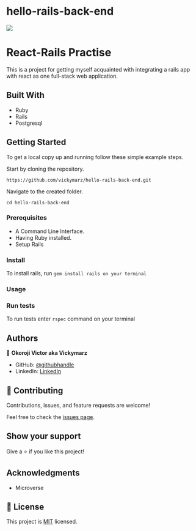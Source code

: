 # hello-rails-back-end

![](https://img.shields.io/badge/Microverse-blueviolet)

# React-Rails Practise 

This is a project for getting myself acquainted with integrating a rails app with react as one full-stack web application.

## Built With

- Ruby
- Rails
- Postgresql

## Getting Started


To get a local copy up and running follow these simple example steps.

Start by cloning the repository.

`https://github.com/vickymarz/hello-rails-back-end.git`

Navigate to the created folder.

`cd hello-rails-back-end`

### Prerequisites

- A Command Line Interface.
- Having Ruby installed.
- Setup Rails

### Install

To install rails, run `gem install rails on your terminal`

### Usage

### Run tests

To run tests enter `rspec` command on your terminal

## Authors

👤 **Okoroji Victor aka Vickymarz**

- GitHub: [@githubhandle](https://github.com/vickymarz)
- LinkedIn: [LinkedIn](https://www.linkedin.com/in/victorebubeokoroji)


## 🤝 Contributing

Contributions, issues, and feature requests are welcome!

Feel free to check the [issues page](../../issues/).

## Show your support

Give a ⭐️ if you like this project!

## Acknowledgments

- Microverse

## 📝 License

This project is [MIT](./MIT.md) licensed.

